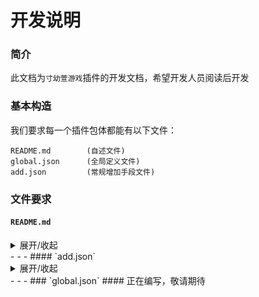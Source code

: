 # 开发说明
### 简介
此文档为`寸幼萱游戏`插件的开发文档，希望开发人员阅读后开发

### 基本构造
我们要求每一个插件包体都能有以下文件：
```
README.md        (自述文件)
global.json      (全局定义文件)
add.json         (常规增加手段文件)
```
### 文件要求
#### `README.md`
<details><summary>展开/收起</summary>
对于`README.md`这个自述文件，我们希望开发者可以说明自己的：
1. 介绍
2. 指令
3. 特色
当然，你也可以完全不听取我们的建议
毕竟怎么开心怎么来嘛
</details>
 - - -
#### `add.json`
<details><summary>展开/收起</summary>
文件`add.json`是常规增加手段配置文件<br/>
在这个游戏里，玩家最经常使用的增加xxx量的方法<br/>
我在[demo](/demo/add.json)开发实例中配置了详细的注释<br/>
在实际开发中，完全可以不写注释<br/>
就比如是这样的：
```json
{
    "config": {
        "reg": "example",
        "name": "示例",
        "default": {
            "mix": 1,
            "max": 2,
            "cd": 500000,
            "reply": {
                "success": [
                    "..."
                ],
                "in_cd": [
                    "..."
                ]
            }
        }
    }
}
```
在这里你也可以选择加亿点点的`后门`，比如这样
```json
{
    "config": {
        "reg": "example",
        "name": "示例"
        "default": {
            "mix": 100,
            "max": 300,
            "cd": 3000000,
            "reply": {
                "success": [
                    "..."
                ],
                "in_cd": [
                    "..."
                ]
            }
        },
        "单独开后门的群的群号": {
            "xxx": "单独开后门的项"
        }
    }
}
```
这样写的话会优先读取开启后门的配置项<br/>
若没有单独开启后门才会使用默认项
</details>
 - - -
### `global.json`
#### 正在编写，敬请期待